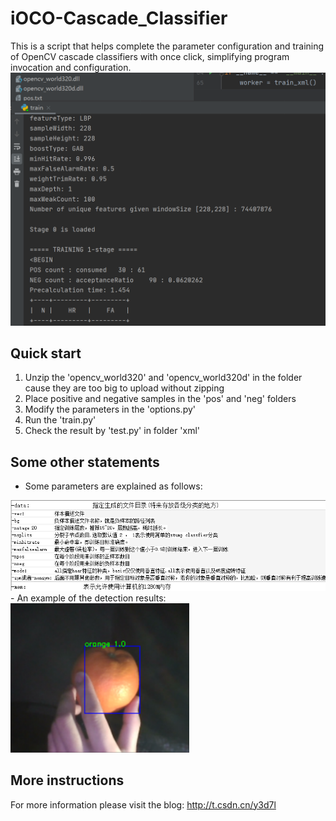 # iOCO-Cascade_Classifier
This is a script that helps complete the parameter configuration and training of OpenCV cascade classifiers with once click, simplifying program invocation and configuration.
<img src="./figures/process.png" style="zoom:50%;" />

## Quick start
1. Unzip the 'opencv_world320' and 'opencv_world320d' in the folder cause they are too big to upload without zipping
2. Place positive and negative samples in the 'pos' and 'neg' folders
3. Modify the parameters in the 'options.py'
4. Run the 'train.py'
5. Check the result by 'test.py' in folder 'xml'

## Some other statements
- Some parameters are explained as follows:
<img src="./figures/parameters_description.png" style="zoom:75%;" />
- An example of the detection results:
<img src="./figures/result.png" style="zoom:43%;" />

## More instructions
For more information please visit the blog: <http://t.csdn.cn/y3d7l>
